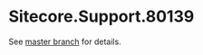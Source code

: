 # Sitecore.Support.80139

See [master branch](https://github.com/sitecoresupport/Sitecore.Support.80139) for details.